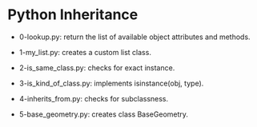 # Python Inheritance

* 0-lookup.py: return the list of available object attributes and methods.

* 1-my_list.py: creates a custom list class.

* 2-is_same_class.py: checks for exact instance.

* 3-is_kind_of_class.py: implements isinstance(obj, type).

* 4-inherits_from.py: checks for subclassness.

* 5-base_geometry.py: creates class BaseGeometry.


